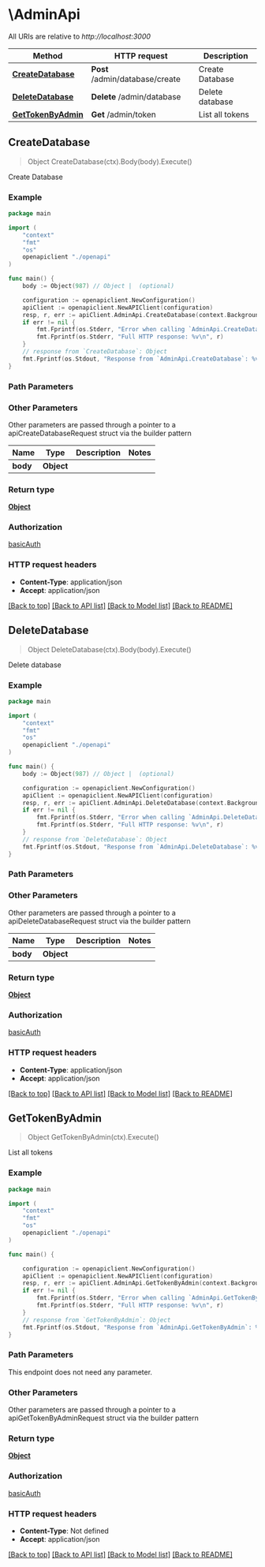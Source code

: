 # \AdminApi

All URIs are relative to *http://localhost:3000*

Method | HTTP request | Description
------------- | ------------- | -------------
[**CreateDatabase**](AdminApi.md#CreateDatabase) | **Post** /admin/database/create | Create Database
[**DeleteDatabase**](AdminApi.md#DeleteDatabase) | **Delete** /admin/database | Delete database
[**GetTokenByAdmin**](AdminApi.md#GetTokenByAdmin) | **Get** /admin/token | List all tokens



## CreateDatabase

> Object CreateDatabase(ctx).Body(body).Execute()

Create Database

### Example

```go
package main

import (
    "context"
    "fmt"
    "os"
    openapiclient "./openapi"
)

func main() {
    body := Object(987) // Object |  (optional)

    configuration := openapiclient.NewConfiguration()
    apiClient := openapiclient.NewAPIClient(configuration)
    resp, r, err := apiClient.AdminApi.CreateDatabase(context.Background()).Body(body).Execute()
    if err != nil {
        fmt.Fprintf(os.Stderr, "Error when calling `AdminApi.CreateDatabase``: %v\n", err)
        fmt.Fprintf(os.Stderr, "Full HTTP response: %v\n", r)
    }
    // response from `CreateDatabase`: Object
    fmt.Fprintf(os.Stdout, "Response from `AdminApi.CreateDatabase`: %v\n", resp)
}
```

### Path Parameters



### Other Parameters

Other parameters are passed through a pointer to a apiCreateDatabaseRequest struct via the builder pattern


Name | Type | Description  | Notes
------------- | ------------- | ------------- | -------------
 **body** | **Object** |  | 

### Return type

[**Object**](Object.md)

### Authorization

[basicAuth](../README.md#basicAuth)

### HTTP request headers

- **Content-Type**: application/json
- **Accept**: application/json

[[Back to top]](#) [[Back to API list]](../README.md#documentation-for-api-endpoints)
[[Back to Model list]](../README.md#documentation-for-models)
[[Back to README]](../README.md)


## DeleteDatabase

> Object DeleteDatabase(ctx).Body(body).Execute()

Delete database

### Example

```go
package main

import (
    "context"
    "fmt"
    "os"
    openapiclient "./openapi"
)

func main() {
    body := Object(987) // Object |  (optional)

    configuration := openapiclient.NewConfiguration()
    apiClient := openapiclient.NewAPIClient(configuration)
    resp, r, err := apiClient.AdminApi.DeleteDatabase(context.Background()).Body(body).Execute()
    if err != nil {
        fmt.Fprintf(os.Stderr, "Error when calling `AdminApi.DeleteDatabase``: %v\n", err)
        fmt.Fprintf(os.Stderr, "Full HTTP response: %v\n", r)
    }
    // response from `DeleteDatabase`: Object
    fmt.Fprintf(os.Stdout, "Response from `AdminApi.DeleteDatabase`: %v\n", resp)
}
```

### Path Parameters



### Other Parameters

Other parameters are passed through a pointer to a apiDeleteDatabaseRequest struct via the builder pattern


Name | Type | Description  | Notes
------------- | ------------- | ------------- | -------------
 **body** | **Object** |  | 

### Return type

[**Object**](Object.md)

### Authorization

[basicAuth](../README.md#basicAuth)

### HTTP request headers

- **Content-Type**: application/json
- **Accept**: application/json

[[Back to top]](#) [[Back to API list]](../README.md#documentation-for-api-endpoints)
[[Back to Model list]](../README.md#documentation-for-models)
[[Back to README]](../README.md)


## GetTokenByAdmin

> Object GetTokenByAdmin(ctx).Execute()

List all tokens

### Example

```go
package main

import (
    "context"
    "fmt"
    "os"
    openapiclient "./openapi"
)

func main() {

    configuration := openapiclient.NewConfiguration()
    apiClient := openapiclient.NewAPIClient(configuration)
    resp, r, err := apiClient.AdminApi.GetTokenByAdmin(context.Background()).Execute()
    if err != nil {
        fmt.Fprintf(os.Stderr, "Error when calling `AdminApi.GetTokenByAdmin``: %v\n", err)
        fmt.Fprintf(os.Stderr, "Full HTTP response: %v\n", r)
    }
    // response from `GetTokenByAdmin`: Object
    fmt.Fprintf(os.Stdout, "Response from `AdminApi.GetTokenByAdmin`: %v\n", resp)
}
```

### Path Parameters

This endpoint does not need any parameter.

### Other Parameters

Other parameters are passed through a pointer to a apiGetTokenByAdminRequest struct via the builder pattern


### Return type

[**Object**](Object.md)

### Authorization

[basicAuth](../README.md#basicAuth)

### HTTP request headers

- **Content-Type**: Not defined
- **Accept**: application/json

[[Back to top]](#) [[Back to API list]](../README.md#documentation-for-api-endpoints)
[[Back to Model list]](../README.md#documentation-for-models)
[[Back to README]](../README.md)

